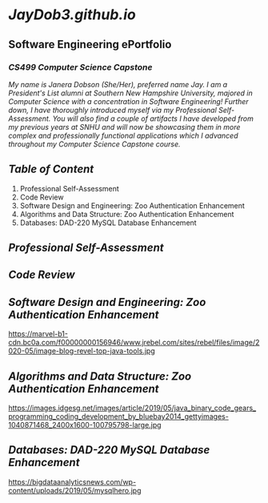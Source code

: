 # *JayDob3.github.io*
## Software Engineering ePortfolio
### *CS499 Computer Science Capstone*

*My name is Janera Dobson (She/Her), preferred name Jay. I am a President's List alumni at Southern New Hampshire University, majored in Computer Science with a concentration in Software Engineering! Further down, I have thoroughly introduced myself via my Professional Self-Assessment. You will also find a couple of artifacts I have developed from my previous years at SNHU and will now be showcasing them in more complex and professionally functional applications which I advanced throughout my Computer Science Capstone course.*


## *Table of Content*
1. Professional Self-Assessment
2. Code Review
3. Software Design and Engineering: Zoo Authentication Enhancement
4. Algorithms and Data Structure: Zoo Authentication Enhancement
5. Databases: DAD-220 MySQL Database Enhancement

## *Professional Self-Assessment*

## *Code Review*

## *Software Design and Engineering: Zoo Authentication Enhancement*
https://marvel-b1-cdn.bc0a.com/f00000000156946/www.jrebel.com/sites/rebel/files/image/2020-05/image-blog-revel-top-java-tools.jpg

## *Algorithms and Data Structure: Zoo Authentication Enhancement*
https://images.idgesg.net/images/article/2019/05/java_binary_code_gears_programming_coding_development_by_bluebay2014_gettyimages-1040871468_2400x1600-100795798-large.jpg

## *Databases: DAD-220 MySQL Database Enhancement*
https://bigdataanalyticsnews.com/wp-content/uploads/2019/05/mysqlhero.jpg


